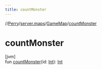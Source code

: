 ```yaml
---
title: countMonster
---
```

//[Perry](../../../index.html)/[server.maps](../index.html)/[GameMap](index.html)/[countMonster](count-monster.html)



# countMonster



[jvm]\
fun [countMonster](count-monster.html)(id: [Int](https://kotlinlang.org/api/latest/jvm/stdlib/kotlin/-int/index.html)): [Int](https://kotlinlang.org/api/latest/jvm/stdlib/kotlin/-int/index.html)




